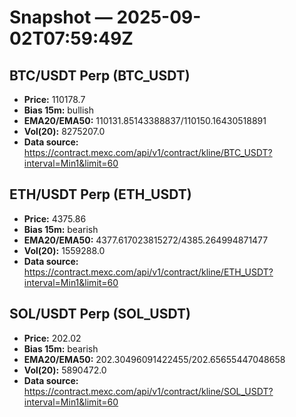 # Snapshot — 2025-09-02T07:59:49Z

## BTC/USDT Perp (BTC_USDT)
- **Price:** 110178.7
- **Bias 15m:** bullish
- **EMA20/EMA50:** 110131.85143388837/110150.16430518891
- **Vol(20):** 8275207.0
- **Data source:** https://contract.mexc.com/api/v1/contract/kline/BTC_USDT?interval=Min1&limit=60

## ETH/USDT Perp (ETH_USDT)
- **Price:** 4375.86
- **Bias 15m:** bearish
- **EMA20/EMA50:** 4377.617023815272/4385.264994871477
- **Vol(20):** 1559288.0
- **Data source:** https://contract.mexc.com/api/v1/contract/kline/ETH_USDT?interval=Min1&limit=60

## SOL/USDT Perp (SOL_USDT)
- **Price:** 202.02
- **Bias 15m:** bearish
- **EMA20/EMA50:** 202.30496091422455/202.65655447048658
- **Vol(20):** 5890472.0
- **Data source:** https://contract.mexc.com/api/v1/contract/kline/SOL_USDT?interval=Min1&limit=60
